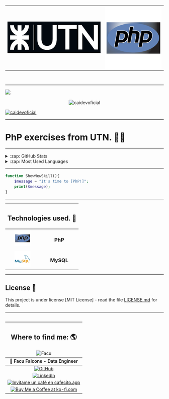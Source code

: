 <table align='center'>
  <tr>
    <td>
      <a href="https://github.com/caidevOficial/Php_UTN_PrograIII/" target="_blank"><img alt="Universidad Tecnológica Nacional" src="https://github.com/caidevOficial/Logos/raw/master/Instituciones/logo-utn_black_white.png?raw=true" height="100px" />
    </td>
    <td>
      <img align="center" alt="PhP" src="https://github.com/devicons/devicon/blob/master/icons/php/php-original.svg?raw=true" height="200px" />
    </td>
  </tr>
</table>
</br>

---

![](https://hit.yhype.me/github/profile?user_id=12877139)

<p align="center">
    <img src="https://komarev.com/ghpvc/?username=caidevoficial&label=Profile%20views&color=0e75b6&style=plastic" alt="caidevoficial" />
</p>

<p align="left"> 
  <a href="https://github.com/CaidevOficial">
    <img src="https://github-profile-trophy.vercel.app/?username=caidevoficial&theme=nord&column=7" alt="caidevoficial" />
  </a> 
</p>

---

# PhP exercises from UTN. 👨‍💻
---

<details>
  <summary>:zap: GitHub Stats</summary>
    <img align="center" src="https://github-readme-stats-caidevposeidon.vercel.app/api?username=caidevOficial&show_icons=true&theme=chartreuse-dark&count_private=true&show_owner=true&include_all_commits=true" /><br><br>
</details>

<details>
    <summary>:zap: Most Used Languages</summary>
    <img align="center" src="https://github-readme-stats-caidevposeidon.vercel.app/api/top-langs/?username=caidevOficial&layout=compact&theme=chartreuse-dark&langs_count=10&exclude_repo=Java_Lineage2_aCis_From_345&hide=html,css"/><br>
</details>

---

```php
function ShowNewSkill(){
    $message = "It's time to [PhP!]";
    print($message);
}
```
---

<table align='center'>
  <theader align='center'>
    <th colspan="2" align='center'>
      <h2>Technologies used. 📌</h2>
    </th>
  </theader>
  <tbody align='center'>
    <tr>
      <td>
        <a href="https://www.apachefriends.org/es/index.html/">
          <img alt="PhP" src="https://github.com/devicons/devicon/blob/master/icons/php/php-original.svg?raw=true" height="50px" />
        </a>
      </td>
      <td align="center">
        <h3>PhP</h3>
      </td>
    </tr>
    <tr>
      <td>
        <a href="https://www.mysql.com/">
          <img align="center" alt="MySQL" src="https://github.com/devicons/devicon/blob/master/icons/mysql/mysql-original-wordmark.svg?raw=true" height="50px" />
        </a>
      </td>
      <td>
        <h3>MySQL</h3>
      </td>
    </tr>
  </tbody>
</table>

---

## License 📄
This project is under license \[MIT License\] - read the file [LICENSE.md](LICENSE) for details.

---

## 

<table align='center'>
  <theader align='center'>
    <th align='center'>
      <h2>Where to find me: 🌎</h2>
    </th>
    <tr align='center'>
      <td>
        <img class="circular" alt="Facu" src="https://avatars1.githubusercontent.com/u/12877139?s=400&u=d369ee24466653d9bbeeb9654930e3ff1c67b76a&v=4" width="80px" height="80px" />
      </td>
    </tr>
    <th><center>🤴 Facu Falcone - Data Engineer</center></th>
  </theader>
  <tbody align='center'>
    <tr>
      <td>
        <a href="https://github.com/caidevOficial/">
          <img alt="GitHub" src="https://img.shields.io/badge/GitHub-%2312100E.svg?&style=for-the-badge&logo=Github&logoColor=white" width="125px" height="30px" />
        </a>
      </td>
    </tr>
    <tr>
      <td>
        <a href="https://www.linkedin.com/in/facundo-falcone/">
          <img alt="LinkedIn" src="https://img.shields.io/badge/linkedin-%230077B5.svg?&style=for-the-badge&logo=linkedin&logoColor=white" width="125px" height="30px" />
        </a>
      </td>
    </tr>
    <tr>
      <td>
        <a href="https://cafecito.app/caidevoficial/">
          <img alt='Invitame un café en cafecito.app' srcset='https://cdn.cafecito.app/imgs/buttons/button_5.png 1x, https://cdn.cafecito.app/imgs/buttons/button_5_2x.png 2x, https://cdn.cafecito.app/imgs/buttons/button_5_3.75x.png 3.75x' src='https://cdn.cafecito.app/imgs/buttons/button_5.png' width="125px" height="30px" />
        </a>
      </td>
    </tr>
    <tr>
      <td>
        <a href='https://ko-fi.com/P5P74JBOH' target='_blank'>
          <img width="125px" height="30px" style='border:0px;height:36px;' src='https://cdn.ko-fi.com/cdn/kofi1.png?v=2' border='0' alt='Buy Me a Coffee at ko-fi.com' />
        </a>
      </td>
    </tr>
  </tbody>
</table>
